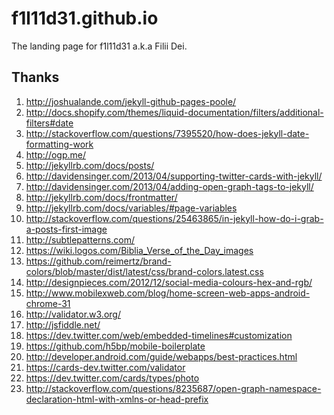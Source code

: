 f1l11d31.github.io
==================

The landing page for f1l11d31 a.k.a Filii Dei.

Thanks
------

1. http://joshualande.com/jekyll-github-pages-poole/
1. http://docs.shopify.com/themes/liquid-documentation/filters/additional-filters#date
1. http://stackoverflow.com/questions/7395520/how-does-jekyll-date-formatting-work
1. http://ogp.me/
1. http://jekyllrb.com/docs/posts/
1. http://davidensinger.com/2013/04/supporting-twitter-cards-with-jekyll/
1. http://davidensinger.com/2013/04/adding-open-graph-tags-to-jekyll/
1. http://jekyllrb.com/docs/frontmatter/
1. http://jekyllrb.com/docs/variables/#page-variables
1. http://stackoverflow.com/questions/25463865/in-jekyll-how-do-i-grab-a-posts-first-image
1. http://subtlepatterns.com/
1. https://wiki.logos.com/Biblia_Verse_of_the_Day_images
1. https://github.com/reimertz/brand-colors/blob/master/dist/latest/css/brand-colors.latest.css
1. http://designpieces.com/2012/12/social-media-colours-hex-and-rgb/
1. http://www.mobilexweb.com/blog/home-screen-web-apps-android-chrome-31
1. http://validator.w3.org/
1. http://jsfiddle.net/
1. https://dev.twitter.com/web/embedded-timelines#customization
1. https://github.com/h5bp/mobile-boilerplate
1. http://developer.android.com/guide/webapps/best-practices.html
1. https://cards-dev.twitter.com/validator
1. https://dev.twitter.com/cards/types/photo
1. http://stackoverflow.com/questions/8235687/open-graph-namespace-declaration-html-with-xmlns-or-head-prefix

